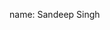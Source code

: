 name: Sandeep Singh

<!---
sandeepeven/sandeepeven is a ✨ special ✨ repository because its `README.md` (this file) appears on your GitHub profile.
You can click the Preview link to take a look at your changes.
--->
